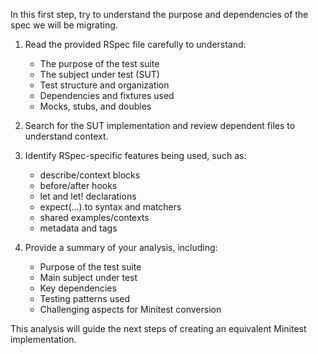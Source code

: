 In this first step, try to understand the purpose and dependencies of the spec we will be migrating.

1. Read the provided RSpec file carefully to understand:
   - The purpose of the test suite
   - The subject under test (SUT)
   - Test structure and organization 
   - Dependencies and fixtures used
   - Mocks, stubs, and doubles

2. Search for the SUT implementation and review dependent files to understand context.

3. Identify RSpec-specific features being used, such as:
   - describe/context blocks
   - before/after hooks
   - let and let! declarations
   - expect(...).to syntax and matchers
   - shared examples/contexts
   - metadata and tags

4. Provide a summary of your analysis, including:
   - Purpose of the test suite
   - Main subject under test
   - Key dependencies
   - Testing patterns used
   - Challenging aspects for Minitest conversion

This analysis will guide the next steps of creating an equivalent Minitest implementation. 